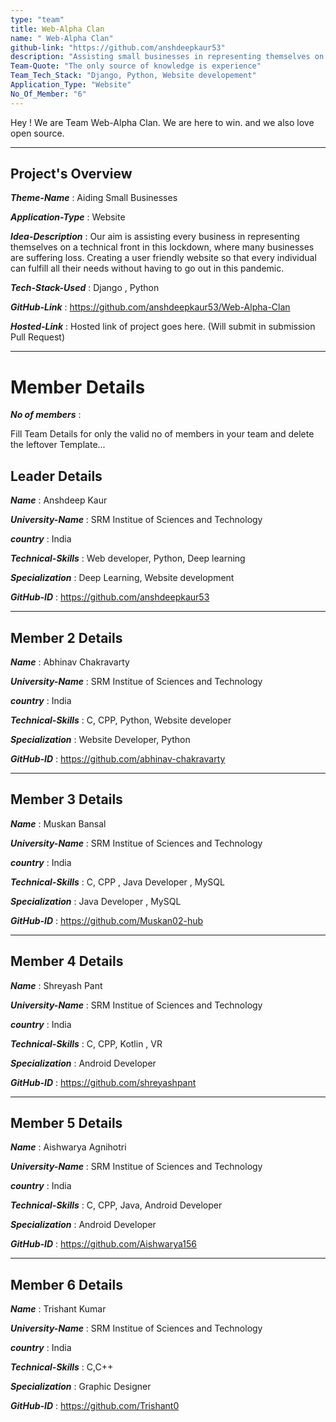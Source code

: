 ```yaml
---
type: "team"                   
title: Web-Alpha Clan
name: " Web-Alpha Clan"
github-link: "https://github.com/anshdeepkaur53"
description: "Assisting small businesses in representing themselves on a technical front"
Team-Quote: "The only source of knowledge is experience"
Team_Tech_Stack: "Django, Python, Website developement"
Application_Type: "Website"
No_Of_Member: "6"
---
```


Hey ! We are Team Web-Alpha Clan. We are here to win. and we also love open source.

---

## Project's Overview

_**Theme-Name**_ : Aiding Small Businesses

_**Application-Type**_ :   Website

_**Idea-Description**_ :   Our aim is assisting every business in representing themselves on a technical front in this lockdown, where many businesses are suffering loss. Creating a user friendly website so that every individual can fulfill all their needs without having to go out in this pandemic.

_**Tech-Stack-Used**_ :   Django , Python

_**GitHub-Link**_ :   https://github.com/anshdeepkaur53/Web-Alpha-Clan

_**Hosted-Link**_ :    Hosted link of project goes here. (Will submit in submission Pull Request)

---

# Member Details

_**No of members**_ : 

Fill Team Details for only the valid no of members in your team and delete the leftover Template...

## Leader Details

_**Name**_ : Anshdeep Kaur

_**University-Name**_ : SRM Institue of Sciences and Technology

_**country**_ : India
 
_**Technical-Skills**_ : Web developer, Python, Deep learning

_**Specialization**_ : Deep Learning, Website development

_**GitHub-ID**_ :  https://github.com/anshdeepkaur53

---

## Member 2 Details

_**Name**_ : Abhinav Chakravarty

_**University-Name**_ : SRM Institue of Sciences and Technology

_**country**_ : India
 
_**Technical-Skills**_ : C, CPP, Python, Website developer

_**Specialization**_ : Website Developer, Python

_**GitHub-ID**_ :   https://github.com/abhinav-chakravarty

---

## Member 3 Details

_**Name**_ : Muskan Bansal

_**University-Name**_ : SRM Institue of Sciences and Technology

_**country**_ : India
 
_**Technical-Skills**_ : C, CPP , Java Developer , MySQL

_**Specialization**_ : Java Developer , MySQL

_**GitHub-ID**_ :   https://github.com/Muskan02-hub

---

## Member 4 Details

_**Name**_ : Shreyash Pant

_**University-Name**_ : SRM Institue of Sciences and Technology

_**country**_ : India
 
_**Technical-Skills**_ : C, CPP, Kotlin , VR

_**Specialization**_ : Android Developer

_**GitHub-ID**_ :  https://github.com/shreyashpant

---

## Member 5 Details

_**Name**_ : Aishwarya Agnihotri

_**University-Name**_ : SRM Institue of Sciences and Technology

_**country**_ : India
 
_**Technical-Skills**_ : C, CPP, Java, Android Developer

_**Specialization**_ : Android Developer

_**GitHub-ID**_ :  https://github.com/Aishwarya156

---

## Member 6 Details

_**Name**_ : Trishant Kumar

_**University-Name**_ : SRM Institue of Sciences and Technology

_**country**_ : India
 
_**Technical-Skills**_ : C,C++

_**Specialization**_ : Graphic Designer

_**GitHub-ID**_ :  https://github.com/Trishant0


